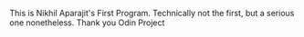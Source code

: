 This is Nikhil Aparajit's First Program. Technically not the first, but a serious one nonetheless.
Thank you Odin Project

